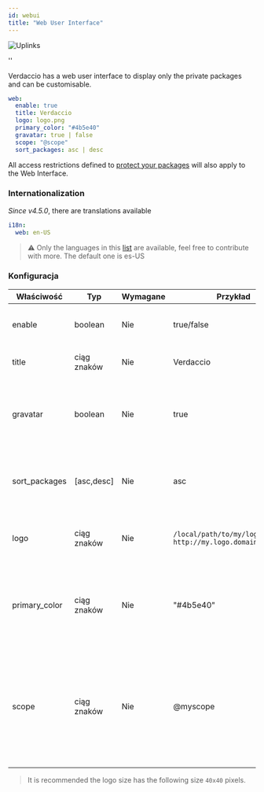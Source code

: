 ```yaml
---
id: webui
title: "Web User Interface"
---
```


![Uplinks](https://user-images.githubusercontent.com/558752/52916111-fa4ba980-32db-11e9-8a64-f4e06eb920b3.png)

<div id="codefund">''</div>

Verdaccio has a web user interface to display only the private packages and can be customisable.

```yaml
web:
  enable: true
  title: Verdaccio
  logo: logo.png
  primary_color: "#4b5e40"
  gravatar: true | false
  scope: "@scope"
  sort_packages: asc | desc
```

All access restrictions defined to [protect your packages](protect-your-dependencies.md) will also apply to the Web Interface.

### Internationalization

*Since v4.5.0*, there are translations available

```yaml
i18n:
  web: en-US  
```

> ⚠️ Only the languages in this [list](https://github.com/verdaccio/ui/tree/master/i18n/translations) are available, feel free to contribute with more. The default one is es-US

### Konfiguracja

| Właściwość    | Typ         | Wymagane | Przykład                                                      | Wsparcie   | Opis                                                                                                                     |
| ------------- | ----------- | -------- | ------------------------------------------------------------- | ---------- | ------------------------------------------------------------------------------------------------------------------------ |
| enable        | boolean     | Nie      | true/false                                                    | wszystkie  | allow to display the web interface                                                                                       |
| title         | ciąg znaków | Nie      | Verdaccio                                                     | wszystkie  | HTML head title description                                                                                              |
| gravatar      | boolean     | Nie      | true                                                          | `>v4`   | Gravatars will be generated under the hood if this property is enabled                                                   |
| sort_packages | [asc,desc]  | Nie      | asc                                                           | `>v4`   | By default private packages are sorted by ascending                                                                      |
| logo          | ciąg znaków | Nie      | `/local/path/to/my/logo.png` `http://my.logo.domain/logo.png` | wszystkie  | a URI where logo is located (header logo)                                                                                |
| primary_color | ciąg znaków | Nie      | "#4b5e40"                                                     | `>4`    | The primary color to use throughout the UI (header, etc)                                                                 |
| scope         | ciąg znaków | Nie      | @myscope                                                      | `>v3.x` | If you're using this registry for a specific module scope, specify that scope to set it in the webui instructions header |

> It is recommended the logo size has the following size `40x40` pixels.